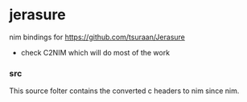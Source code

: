 # jerasure
nim bindings for https://github.com/tsuraan/Jerasure

- check C2NIM which will do most of the work

### src ###
This source folter contains the converted c headers to nim since nim.
